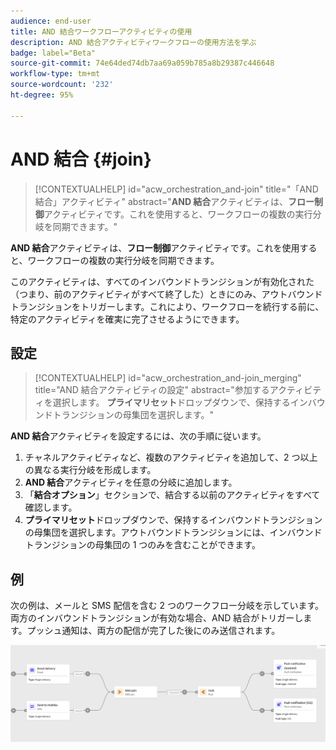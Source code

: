 ```yaml
---
audience: end-user
title: AND 結合ワークフローアクティビティの使用
description: AND 結合アクティビティワークフローの使用方法を学ぶ
badge: label="Beta"
source-git-commit: 74e64ded74db7aa69a059b785a8b29387c446648
workflow-type: tm+mt
source-wordcount: '232'
ht-degree: 95%

---
```



# AND 結合 {#join}


>[!CONTEXTUALHELP]
>id="acw_orchestration_and-join"
>title="「AND 結合」アクティビティ"
>abstract="**AND 結合**&#x200B;アクティビティは、**フロー制御**&#x200B;アクティビティです。これを使用すると、ワークフローの複数の実行分岐を同期できます。"



**AND 結合**&#x200B;アクティビティは、**フロー制御**&#x200B;アクティビティです。これを使用すると、ワークフローの複数の実行分岐を同期できます。

このアクティビティは、すべてのインバウンドトランジションが有効化された（つまり、前のアクティビティがすべて終了した）ときにのみ、アウトバウンドトランジションをトリガーします。これにより、ワークフローを続行する前に、特定のアクティビティを確実に完了させるようにできます。

## 設定

>[!CONTEXTUALHELP]
>id="acw_orchestration_and-join_merging"
>title="AND 結合アクティビティの設定"
>abstract="参加するアクティビティを選択します。 **プライマリセット**&#x200B;ドロップダウンで、保持するインバウンドトランジションの母集団を選択します。"

**AND 結合**&#x200B;アクティビティを設定するには、次の手順に従います。

1. チャネルアクティビティなど、複数のアクティビティを追加して、2 つ以上の異なる実行分岐を形成します。
1. **AND 結合**&#x200B;アクティビティを任意の分岐に追加します。
1. 「**結合オプション**」セクションで、結合する以前のアクティビティをすべて確認します。
1. **プライマリセット**&#x200B;ドロップダウンで、保持するインバウンドトランジションの母集団を選択します。アウトバウンドトランジションには、インバウンドトランジションの母集団の 1 つのみを含むことができます。

## 例

次の例は、メールと SMS 配信を含む 2 つのワークフロー分岐を示しています。両方のインバウンドトランジションが有効な場合、AND 結合がトリガーします。プッシュ通知は、両方の配信が完了した後にのみ送信されます。

![](../assets/workflow-andjoin-example.png)